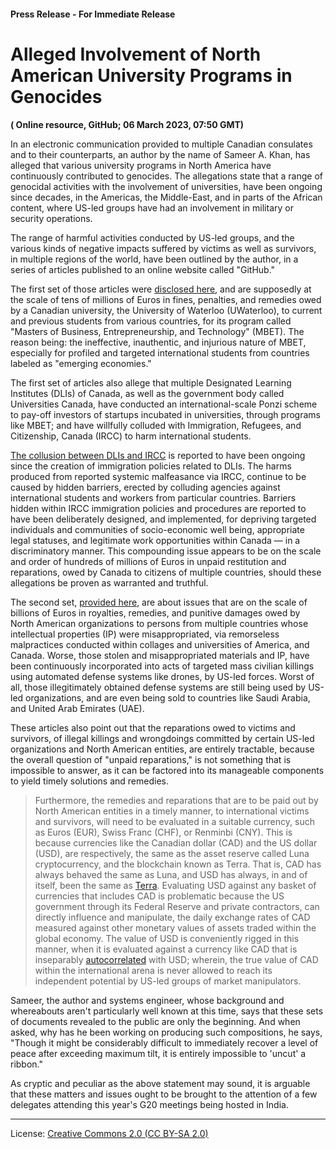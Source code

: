 #### Press Release - For Immediate Release 

# Alleged Involvement of North American University Programs in Genocides 
**( Online resource, GitHub; 06 March 2023, 07:50 GMT)**

In an electronic communication provided to multiple Canadian consulates and to their counterparts, an author by the name of Sameer A. Khan, has alleged that various university programs in North America have continuously contributed to genocides. The allegations state that a range of genocidal activities with the involvement of universities, have been ongoing since decades, in the Americas, the Middle-East, and in parts of the African content, where US-led groups have had an involvement in military or security operations.  

The range of harmful activities conducted by US-led groups, and the various kinds of negative impacts suffered by victims as well as survivors, in multiple regions of the world, have been outlined by the author, in a series of articles published to an online website called "GitHub."  

The first set of those articles were [disclosed here](https://github.com/true-hindsight/grim-realities#blowing-the-whistle-on-canadas-ongoing-crimes-against-humanity-and-marginalised-groups), and are supposedly at the scale of tens of millions of Euros in fines, penalties, and remedies owed by a Canadian university, the University of Waterloo (UWaterloo), to current and previous students from various countries, for its program called "Masters of Business, Entrepreneurship, and Technology" (MBET). The reason being: the ineffective, inauthentic, and injurious nature of MBET, especially for profiled and targeted international students from countries labeled as "emerging economies."  

The first set of articles also allege that multiple Designated Learning Institutes (DLIs) of Canada, as well as the government body called Universities Canada, have conducted an international-scale Ponzi scheme to pay-off investors of startups incubated in universities, through programs like MBET; and have willfully colluded with Immigration, Refugees, and Citizenship, Canada (IRCC) to harm international students. 

[The collusion between DLIs and IRCC](https://github.com/true-hindsight/grim-realities/blob/main/intro-to-special-report-2022-11-11-1.md#6-introduction-to-special-report-2022-11-11-1) is reported to have been ongoing since the creation of immigration policies related to DLIs. The harms produced from reported systemic malfeasance via IRCC, continue to be caused by hidden barriers, erected by colluding agencies against international students and workers from particular countries. Barriers hidden within IRCC immigration policies and procedures are reported to have been deliberately designed, and implemented, for depriving targeted individuals and communities of socio-economic well being, appropriate legal statuses, and legitimate work opportunities within Canada — in a discriminatory manner. This compounding issue appears to be on the scale and order of hundreds of millions of Euros in unpaid restitution and reparations, owed by Canada to citizens of multiple countries, should these allegations be proven as warranted and truthful.  

The second set, [provided here](https://github.com/true-hindsight/long-overdue-justice#long-overdue-justice), are about issues that are on the scale of billions of Euros in royalties, remedies, and punitive damages owed by North American organizations to persons from multiple countries whose intellectual properties (IP) were misappropriated, via remorseless malpractices conducted within collages and universities of America, and Canada. Worse, those stolen and misappropriated materials and IP, have been continuously incorporated into acts of targeted mass civilian killings using automated defense systems like drones, by US-led forces. Worst of all, those illegitimately obtained defense systems are still being used by US-led organizations, and are even being sold to countries like Saudi Arabia, and United Arab Emirates (UAE). 

These articles also point out that the reparations owed to victims and survivors, of illegal killings and wrongdoings committed by certain US-led organizations and North American entities, are entirely tractable, because the overall question of "unpaid reparations," is not something that is impossible to answer, as it can be factored into its manageable components to yield timely solutions and remedies. 

>Furthermore, the remedies and reparations that are to be paid out by North American entities in a timely manner, to international victims and survivors, will need to be evaluated in a suitable currency, such as Euros (EUR), Swiss Franc (CHF), or Renminbi (CNY). This is because currencies like the Canadian dollar (CAD) and the US dollar (USD), are respectively, the same as the asset reserve called Luna cryptocurrency, and the blockchain known as Terra. That is, CAD has always behaved the same as Luna, and USD has always, in and of itself, been the same as [Terra](https://en.wikipedia.org/wiki/Terra_(blockchain)#Collapse). Evaluating USD against any basket of currencies that includes CAD is problematic because the US government through its Federal Reserve and private contractors, can directly influence and manipulate, the daily exchange rates of CAD measured against other monetary values of assets traded within the global economy. The value of USD is conveniently rigged in this manner, when it is evaluated against a currency like CAD that is inseparably [autocorrelated](https://en.wikipedia.org/wiki/Autocorrelation) with USD; wherein, the true value of CAD within the international arena is never allowed to reach its independent potential by US-led groups of market manipulators.      

Sameer, the author and systems engineer, whose background and whereabouts aren't particularly well known at this time, says that these sets of documents revealed to the public are only the beginning. And when asked, why has he been working on producing such compositions, he says, "Though it might be considerably difficult to immediately recover a level of peace after exceeding maximum tilt, it is entirely impossible to 'uncut' a ribbon."  

As cryptic and peculiar as the above statement may sound, it is arguable that these matters and issues ought to be brought to the attention of a few delegates attending this year's G20 meetings being hosted in India.  


---

License: [Creative Commons 2.0 (CC BY-SA 2.0)](https://creativecommons.org/licenses/by-sa/2.0/)

